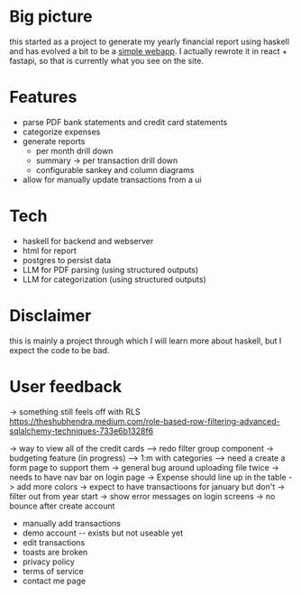 # Big picture

this started as a project to generate my yearly financial report using haskell
and has evolved a bit to be a [simple webapp](https://myfinancereport.com/).
I actually rewrote it in react + fastapi, so that is currently what you see on the site.

# Features

- parse PDF bank statements and credit card statements
- categorize expenses
- generate reports
  - per month drill down
  - summary -> per transaction drill down
  - configurable sankey and column diagrams
- allow for manually update transactions from a ui

# Tech

- haskell for backend and webserver
- html for report
- postgres to persist data
- LLM for PDF parsing (using structured outputs)
- LLM for categorization (using structured outputs)

# Disclaimer

this is mainly a project through which I will learn more about haskell, but I expect the code to be bad.

# User feedback

-> something still feels off with RLS
https://theshubhendra.medium.com/role-based-row-filtering-advanced-sqlalchemy-techniques-733e6b1328f6

-> way to view all of the credit cards
--> redo filter group component
-> budgeting feature (in progress)
--> 1:m with categories
--> need a create a form page to support them
-> general bug around uploading file twice
-> needs to have nav bar on login page
-> Expense should line up in the table
-> add more colors
-> expect to have transactioons for january but don't
-> filter out from year start
-> show error messages on login screens
-> no bounce after create account
- manually add transactions
- demo account -- exists but not useable yet
- edit transactions
- toasts are broken
- privacy policy
- terms of service
- contact me page



